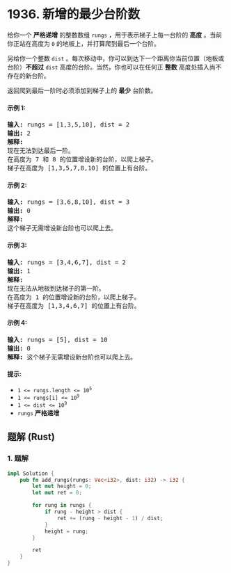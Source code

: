 # 1936. 新增的最少台阶数
给你一个 **严格递增** 的整数数组 `rungs` ，用于表示梯子上每一台阶的 **高度** 。当前你正站在高度为 `0` 的地板上，并打算爬到最后一个台阶。

另给你一个整数 `dist` 。每次移动中，你可以到达下一个距离你当前位置（地板或台阶）**不超过** `dist` 高度的台阶。当然，你也可以在任何正 **整数** 高度处插入尚不存在的新台阶。

返回爬到最后一阶时必须添加到梯子上的 **最少** 台阶数。

#### 示例 1:
<pre>
<strong>输入:</strong> rungs = [1,3,5,10], dist = 2
<strong>输出:</strong> 2
<strong>解释:</strong>
现在无法到达最后一阶。
在高度为 7 和 8 的位置增设新的台阶，以爬上梯子。
梯子在高度为 [1,3,5,7,8,10] 的位置上有台阶。
</pre>

#### 示例 2:
<pre>
<strong>输入:</strong> rungs = [3,6,8,10], dist = 3
<strong>输出:</strong> 0
<strong>解释:</strong>
这个梯子无需增设新台阶也可以爬上去。
</pre>

#### 示例 3:
<pre>
<strong>输入:</strong> rungs = [3,4,6,7], dist = 2
<strong>输出:</strong> 1
<strong>解释:</strong>
现在无法从地板到达梯子的第一阶。
在高度为 1 的位置增设新的台阶，以爬上梯子。
梯子在高度为 [1,3,4,6,7] 的位置上有台阶。
</pre>

#### 示例 4:
<pre>
<strong>输入:</strong> rungs = [5], dist = 10
<strong>输出:</strong> 0
<strong>解释:</strong> 这个梯子无需增设新台阶也可以爬上去。
</pre>

#### 提示:
* <code>1 <= rungs.length <= 10<sup>5</sup></code>
* <code>1 <= rungs[i] <= 10<sup>9</sup></code>
* <code>1 <= dist <= 10<sup>9</sup></code>
* `rungs` **严格递增**

## 题解 (Rust)

### 1. 题解
```Rust
impl Solution {
    pub fn add_rungs(rungs: Vec<i32>, dist: i32) -> i32 {
        let mut height = 0;
        let mut ret = 0;

        for rung in rungs {
            if rung - height > dist {
                ret += (rung - height - 1) / dist;
            }
            height = rung;
        }

        ret
    }
}
```
